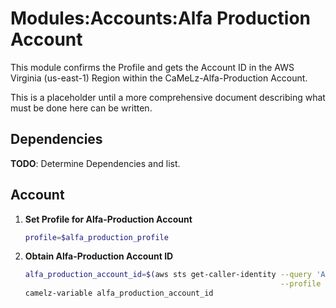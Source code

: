 # Modules:Accounts:Alfa Production Account

This module confirms the Profile and gets the Account ID in the AWS Virginia (us-east-1) Region within the
CaMeLz-Alfa-Production Account.

This is a placeholder until a more comprehensive document describing what must be done here can be written.

## Dependencies

**TODO**: Determine Dependencies and list.

## Account

1. **Set Profile for Alfa-Production Account**

    ```bash
    profile=$alfa_production_profile
    ```

1.  **Obtain Alfa-Production Account ID**

    ```bash
    alfa_production_account_id=$(aws sts get-caller-identity --query 'Account' \
                                                             --profile $profile --region us-east-1 --output text)
    camelz-variable alfa_production_account_id
    ```
